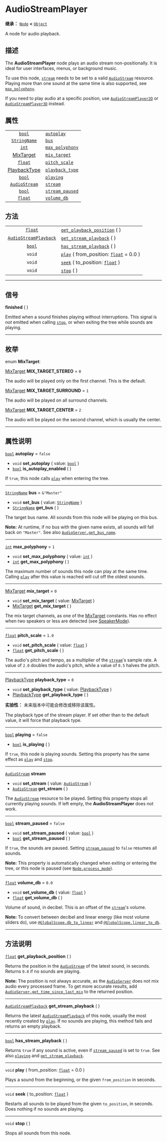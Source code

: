 <!-- ⚠ 请勿编辑本文件 ⚠ -->
<!-- 本文档使用脚本从 WeDot 引擎源码仓库生成。 -->
<!-- 生成脚本：https://github.com/WeDot-Engine/WeDot/tree/4.3/doc/tools/make_md.py； -->
<!-- 原文件：https://github.com/WeDot-Engine/WeDot/tree/4.3/doc/classes/AudioStreamPlayer.xml。 -->

<div id="_class_audiostreamplayer"></div>

# AudioStreamPlayer

**继承：** [`Node`](class_node.md) **<** [`Object`](class_object.md)

A node for audio playback.

## 描述

The **AudioStreamPlayer** node plays an audio stream non-positionally. It is ideal for user interfaces, menus, or background music.

To use this node, [`stream`](class_audiostreamplayer.md#class_audiostreamplayer_property_stream) needs to be set to a valid [`AudioStream`](class_audiostream.md) resource. Playing more than one sound at the same time is also supported, see [`max_polyphony`](class_audiostreamplayer.md#class_audiostreamplayer_property_max_polyphony).

If you need to play audio at a specific position, use [`AudioStreamPlayer2D`](class_audiostreamplayer2d.md) or [`AudioStreamPlayer3D`](class_audiostreamplayer3d.md) instead.

## 属性

|||
|:-:|:--|
| [`bool`](class_bool.md)                        | [`autoplay`](class_audiostreamplayer.md#class_audiostreamplayer_property_autoplay)           | ``false``     |
| [`StringName`](class_stringname.md)            | [`bus`](class_audiostreamplayer.md#class_audiostreamplayer_property_bus)                     | ``&"Master"`` |
| [`int`](class_int.md)                          | [`max_polyphony`](class_audiostreamplayer.md#class_audiostreamplayer_property_max_polyphony) | ``1``         |
| [MixTarget](#enum_audiostreamplayer_mixtarget) | [`mix_target`](class_audiostreamplayer.md#class_audiostreamplayer_property_mix_target)       | ``0``         |
| [`float`](class_float.md)                      | [`pitch_scale`](class_audiostreamplayer.md#class_audiostreamplayer_property_pitch_scale)     | ``1.0``       |
| [PlaybackType](#enum_audioserver_playbacktype) | [`playback_type`](class_audiostreamplayer.md#class_audiostreamplayer_property_playback_type) | ``0``         |
| [`bool`](class_bool.md)                        | [`playing`](class_audiostreamplayer.md#class_audiostreamplayer_property_playing)             | ``false``     |
| [`AudioStream`](class_audiostream.md)          | [`stream`](class_audiostreamplayer.md#class_audiostreamplayer_property_stream)               |               |
| [`bool`](class_bool.md)                        | [`stream_paused`](class_audiostreamplayer.md#class_audiostreamplayer_property_stream_paused) | ``false``     |
| [`float`](class_float.md)                      | [`volume_db`](class_audiostreamplayer.md#class_audiostreamplayer_property_volume_db)         | ``0.0``       |

## 方法

|||
|:-:|:--|
| [`float`](class_float.md)                             | [`get_playback_position`](class_audiostreamplayer.md#class_audiostreamplayer_method_get_playback_position) ( )              |
| [`AudioStreamPlayback`](class_audiostreamplayback.md) | [`get_stream_playback`](class_audiostreamplayer.md#class_audiostreamplayer_method_get_stream_playback) ( )                  |
| [`bool`](class_bool.md)                               | [`has_stream_playback`](class_audiostreamplayer.md#class_audiostreamplayer_method_has_stream_playback) ( )                  |
| `void`                                                | [`play`](class_audiostreamplayer.md#class_audiostreamplayer_method_play) ( from_position: [`float`](class_float.md) = 0.0 ) |
| `void`                                                | [`seek`](class_audiostreamplayer.md#class_audiostreamplayer_method_seek) ( to_position: [`float`](class_float.md) )         |
| `void`                                                | [`stop`](class_audiostreamplayer.md#class_audiostreamplayer_method_stop) ( )                                                |

<!-- rst-class:: classref-section-separator -->

---

## 信号

<div id="_class_class_audiostreamplayer_signal_finished"></div>

**finished** ( ) <div id="class_audiostreamplayer_signal_finished"></div>

Emitted when a sound finishes playing without interruptions. This signal is *not* emitted when calling [`stop`](class_audiostreamplayer.md#class_audiostreamplayer_method_stop), or when exiting the tree while sounds are playing.

<!-- rst-class:: classref-section-separator -->

---

## 枚举

<div id="_class_enum_audiostreamplayer_mixtarget"></div>

enum **MixTarget**: <div id="enum_audiostreamplayer_mixtarget"></div>

<div id="_class_audiostreamplayer_constant_mix_target_stereo"></div>

[MixTarget](#enum_audiostreamplayer_mixtarget) **MIX_TARGET_STEREO** = ``0``

The audio will be played only on the first channel. This is the default.

<div id="_class_audiostreamplayer_constant_mix_target_surround"></div>

[MixTarget](#enum_audiostreamplayer_mixtarget) **MIX_TARGET_SURROUND** = ``1``

The audio will be played on all surround channels.

<div id="_class_audiostreamplayer_constant_mix_target_center"></div>

[MixTarget](#enum_audiostreamplayer_mixtarget) **MIX_TARGET_CENTER** = ``2``

The audio will be played on the second channel, which is usually the center.

<!-- rst-class:: classref-section-separator -->

---

## 属性说明

<div id="_class_audiostreamplayer_property_autoplay"></div>

[`bool`](class_bool.md) **autoplay** = ``false`` <div id="class_audiostreamplayer_property_autoplay"></div>

- `void` **set_autoplay** ( value: [`bool`](class_bool.md) )
- [`bool`](class_bool.md) **is_autoplay_enabled** ( )

If `true`, this node calls [`play`](class_audiostreamplayer.md#class_audiostreamplayer_method_play) when entering the tree.

<!-- rst-class:: classref-item-separator -->

---

<div id="_class_audiostreamplayer_property_bus"></div>

[`StringName`](class_stringname.md) **bus** = ``&"Master"`` <div id="class_audiostreamplayer_property_bus"></div>

- `void` **set_bus** ( value: [`StringName`](class_stringname.md) )
- [`StringName`](class_stringname.md) **get_bus** ( )

The target bus name. All sounds from this node will be playing on this bus.

 **Note:** At runtime, if no bus with the given name exists, all sounds will fall back on `"Master"`. See also [`AudioServer.get_bus_name`](class_audioserver.md#class_audioserver_method_get_bus_name).

<!-- rst-class:: classref-item-separator -->

---

<div id="_class_audiostreamplayer_property_max_polyphony"></div>

[`int`](class_int.md) **max_polyphony** = ``1`` <div id="class_audiostreamplayer_property_max_polyphony"></div>

- `void` **set_max_polyphony** ( value: [`int`](class_int.md) )
- [`int`](class_int.md) **get_max_polyphony** ( )

The maximum number of sounds this node can play at the same time. Calling [`play`](class_audiostreamplayer.md#class_audiostreamplayer_method_play) after this value is reached will cut off the oldest sounds.

<!-- rst-class:: classref-item-separator -->

---

<div id="_class_audiostreamplayer_property_mix_target"></div>

[MixTarget](#enum_audiostreamplayer_mixtarget) **mix_target** = ``0`` <div id="class_audiostreamplayer_property_mix_target"></div>

- `void` **set_mix_target** ( value: [MixTarget](#enum_audiostreamplayer_mixtarget) )
- [MixTarget](#enum_audiostreamplayer_mixtarget) **get_mix_target** ( )

The mix target channels, as one of the [MixTarget](#enum_audiostreamplayer_mixtarget) constants. Has no effect when two speakers or less are detected (see [SpeakerMode](#enum_audioserver_speakermode)).

<!-- rst-class:: classref-item-separator -->

---

<div id="_class_audiostreamplayer_property_pitch_scale"></div>

[`float`](class_float.md) **pitch_scale** = ``1.0`` <div id="class_audiostreamplayer_property_pitch_scale"></div>

- `void` **set_pitch_scale** ( value: [`float`](class_float.md) )
- [`float`](class_float.md) **get_pitch_scale** ( )

The audio's pitch and tempo, as a multiplier of the [`stream`](class_audiostreamplayer.md#class_audiostreamplayer_property_stream)'s sample rate. A value of `2.0` doubles the audio's pitch, while a value of `0.5` halves the pitch.

<!-- rst-class:: classref-item-separator -->

---

<div id="_class_audiostreamplayer_property_playback_type"></div>

[PlaybackType](#enum_audioserver_playbacktype) **playback_type** = ``0`` <div id="class_audiostreamplayer_property_playback_type"></div>

- `void` **set_playback_type** ( value: [PlaybackType](#enum_audioserver_playbacktype) )
- [PlaybackType](#enum_audioserver_playbacktype) **get_playback_type** ( )

**实验性：** 未来版本中可能会修改或移除该属性。

The playback type of the stream player. If set other than to the default value, it will force that playback type.

<!-- rst-class:: classref-item-separator -->

---

<div id="_class_audiostreamplayer_property_playing"></div>

[`bool`](class_bool.md) **playing** = ``false`` <div id="class_audiostreamplayer_property_playing"></div>

- [`bool`](class_bool.md) **is_playing** ( )

If `true`, this node is playing sounds. Setting this property has the same effect as [`play`](class_audiostreamplayer.md#class_audiostreamplayer_method_play) and [`stop`](class_audiostreamplayer.md#class_audiostreamplayer_method_stop).

<!-- rst-class:: classref-item-separator -->

---

<div id="_class_audiostreamplayer_property_stream"></div>

[`AudioStream`](class_audiostream.md) **stream** <div id="class_audiostreamplayer_property_stream"></div>

- `void` **set_stream** ( value: [`AudioStream`](class_audiostream.md) )
- [`AudioStream`](class_audiostream.md) **get_stream** ( )

The [`AudioStream`](class_audiostream.md) resource to be played. Setting this property stops all currently playing sounds. If left empty, the **AudioStreamPlayer** does not work.

<!-- rst-class:: classref-item-separator -->

---

<div id="_class_audiostreamplayer_property_stream_paused"></div>

[`bool`](class_bool.md) **stream_paused** = ``false`` <div id="class_audiostreamplayer_property_stream_paused"></div>

- `void` **set_stream_paused** ( value: [`bool`](class_bool.md) )
- [`bool`](class_bool.md) **get_stream_paused** ( )

If `true`, the sounds are paused. Setting [`stream_paused`](class_audiostreamplayer.md#class_audiostreamplayer_property_stream_paused) to `false` resumes all sounds.

 **Note:** This property is automatically changed when exiting or entering the tree, or this node is paused (see [`Node.process_mode`](class_node.md#class_node_property_process_mode)).

<!-- rst-class:: classref-item-separator -->

---

<div id="_class_audiostreamplayer_property_volume_db"></div>

[`float`](class_float.md) **volume_db** = ``0.0`` <div id="class_audiostreamplayer_property_volume_db"></div>

- `void` **set_volume_db** ( value: [`float`](class_float.md) )
- [`float`](class_float.md) **get_volume_db** ( )

Volume of sound, in decibel. This is an offset of the [`stream`](class_audiostreamplayer.md#class_audiostreamplayer_property_stream)'s volume.

 **Note:** To convert between decibel and linear energy (like most volume sliders do), use [`@GlobalScope.db_to_linear`](class_@globalscope.md#class_@globalscope_method_db_to_linear) and [`@GlobalScope.linear_to_db`](class_@globalscope.md#class_@globalscope_method_linear_to_db).

<!-- rst-class:: classref-section-separator -->

---

## 方法说明

<div id="_class_audiostreamplayer_method_get_playback_position"></div>

[`float`](class_float.md) **get_playback_position** ( )<div id="class_audiostreamplayer_method_get_playback_position"></div>

Returns the position in the [`AudioStream`](class_audiostream.md) of the latest sound, in seconds. Returns `0.0` if no sounds are playing.

 **Note:** The position is not always accurate, as the [`AudioServer`](class_audioserver.md) does not mix audio every processed frame. To get more accurate results, add [`AudioServer.get_time_since_last_mix`](class_audioserver.md#class_audioserver_method_get_time_since_last_mix) to the returned position.

<!-- rst-class:: classref-item-separator -->

---

<div id="_class_audiostreamplayer_method_get_stream_playback"></div>

[`AudioStreamPlayback`](class_audiostreamplayback.md) **get_stream_playback** ( )<div id="class_audiostreamplayer_method_get_stream_playback"></div>

Returns the latest [`AudioStreamPlayback`](class_audiostreamplayback.md) of this node, usually the most recently created by [`play`](class_audiostreamplayer.md#class_audiostreamplayer_method_play). If no sounds are playing, this method fails and returns an empty playback.

<!-- rst-class:: classref-item-separator -->

---

<div id="_class_audiostreamplayer_method_has_stream_playback"></div>

[`bool`](class_bool.md) **has_stream_playback** ( )<div id="class_audiostreamplayer_method_has_stream_playback"></div>

Returns `true` if any sound is active, even if [`stream_paused`](class_audiostreamplayer.md#class_audiostreamplayer_property_stream_paused) is set to `true`. See also [`playing`](class_audiostreamplayer.md#class_audiostreamplayer_property_playing) and [`get_stream_playback`](class_audiostreamplayer.md#class_audiostreamplayer_method_get_stream_playback).

<!-- rst-class:: classref-item-separator -->

---

<div id="_class_audiostreamplayer_method_play"></div>

`void` **play** ( from_position: [`float`](class_float.md) = 0.0 )<div id="class_audiostreamplayer_method_play"></div>

Plays a sound from the beginning, or the given `from_position` in seconds.

<!-- rst-class:: classref-item-separator -->

---

<div id="_class_audiostreamplayer_method_seek"></div>

`void` **seek** ( to_position: [`float`](class_float.md) )<div id="class_audiostreamplayer_method_seek"></div>

Restarts all sounds to be played from the given `to_position`, in seconds. Does nothing if no sounds are playing.

<!-- rst-class:: classref-item-separator -->

---

<div id="_class_audiostreamplayer_method_stop"></div>

`void` **stop** ( )<div id="class_audiostreamplayer_method_stop"></div>

Stops all sounds from this node.

[^virtual]: 本方法通常需要用户覆盖才能生效。
[^const]: 本方法无副作用，不会修改该实例的任何成员变量。
[^vararg]: 本方法除了能接受在此处描述的参数外，还能够继续接受任意数量的参数。
[^constructor]: 本方法用于构造某个类型。
[^static]: 调用本方法无需实例，可直接使用类名进行调用。
[^operator]: 本方法描述的是使用本类型作为左操作数的有效运算符。
[^bitfield]: 这个值是由下列位标志构成位掩码的整数。
[^void]: 无返回值。
